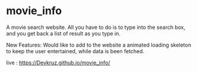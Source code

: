 # movie_info
A movie search website. All you have to do is to type into the search box, and you get back a list of result as you type in. 


New Features: Would like to add to the website a animated loading skeleton to keep the user entertained, while data is been fetched.


live : https://Devkruz.github.io/movie_info/
